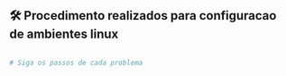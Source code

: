 ## 🛠️ Procedimento realizados para configuracao de ambientes linux

```bash

# Siga os passos de cada problema

```